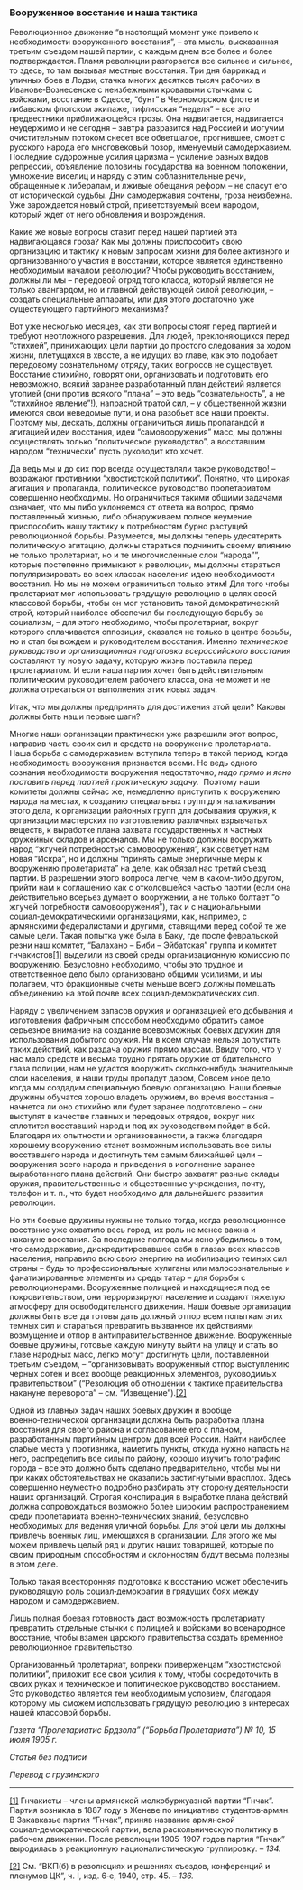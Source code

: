### Вооруженное восстание и наша тактика

Революционное движение “в настоящий момент уже привело к необходимости вооруженного восстания”, – эта мысль, высказанная третьим съездом нашей партии, с каждым днем все более и более подтверждается. Пламя революции разгорается все сильнее и сильнее, то здесь, то там вызывая местные восстания. Три дня баррикад и уличных боев в Лодзи, стачка многих десятков тысяч рабочих в Иванове‑Вознесенске с неизбежными кровавыми стычками с войсками, восстание в Одессе, “бунт” в Черноморском флоте и либавском флотском экипаже, тифлисская “неделя” – все это предвестники приближающейся грозы. Она надвигается, надвигается неудержимо и не сегодня – завтра разразится над Россией и могучим очистительным потоком снесет все обветшалое, прогнившее, смоет с русского народа его многовековый позор, именуемый самодержавием. Последние судорожные усилия царизма – усиление разных видов репрессий, объявление половины государства на военном положении, умножение виселиц и наряду с этим соблазнительные речи, обращенные к либералам, и лживые обещания реформ – не спасут его от исторической судьбы. Дни самодержавия сочтены, гроза неизбежна. Уже зарождается новый строй, приветствуемый всем народом, который ждет от него обновления и возрождения.

Какие же новые вопросы ставит перед нашей партией эта надвигающаяся гроза? Как мы должны приспособить свою организацию и тактику к новым запросам жизни для более активного и организованного участия в восстании, которое является единственно необходимым началом революции? Чтобы руководить восстанием, должны ли мы – передовой отряд того класса, который является не только авангардом, но и главной действующей силой революции, – создать специальные аппараты, или для этого достаточно уже существующего партийного механизма?

Вот уже несколько месяцев, как эти вопросы стоят перед партией и требуют неотложного разрешения. Для людей, преклоняющихся перед “стихией”, принижающих цели партии до простого следования за ходом жизни, плетущихся в хвосте, а не идущих во главе, как это подобает передовому сознательному отряду, таких вопросов не существует. Восстание стихийно, говорят они, организовать и подготовить его невозможно, всякий заранее разработанный план действий является утопией (они против всякого “плана” – это ведь “сознательность”, а не “стихийное явление”!), напрасной тратой сил, – у общественной жизни имеются свои неведомые пути, и она разобьет все наши проекты. Поэтому мы, дескать, должны ограничиться лишь пропагандой и агитацией идеи восстания, идеи “самовооружения” масс, мы должны осуществлять только “политическое руководство”, а восставшим народом “технически” пусть руководит кто хочет.

Да ведь мы и до сих пор всегда осуществляли такое руководство! – возражают противники “хвостистской политики”. Понятно, что широкая агитация и пропаганда, политическое руководство пролетариатом совершенно необходимы. Но ограничиться такими общими задачами означает, что мы либо уклоняемся от ответа на вопрос, прямо поставленный жизнью, либо обнаруживаем полное неумение приспособить нашу тактику к потребностям бурно растущей революционной борьбы. Разумеется, мы должны теперь удесятерить политическую агитацию, должны стараться подчинить своему влиянию не только пролетариат, но и те многочисленные слои “народа””, которые постепенно примыкают к революции, мы должны стараться популяризировать во всех классах населения идею необходимости восстания. Но мы не можем ограничиться только этим! Для того чтобы пролетариат мог использовать грядущую революцию в целях своей классовой борьбы, чтобы он мог установить такой демократический строй, который наиболее обеспечил бы последующую борьбу за социализм, – для этого необходимо, чтобы пролетариат, вокруг которого сплачивается оппозиция, оказался не только в центре борьбы, но и стал бы вождем и руководителем восстания. Именно _техническое руководство и организационная подготовка всероссийского восстания_  составляют ту новую задачу, которую жизнь поставила перед пролетариатом. И если наша партия хочет быть действительным политическим руководителем рабочего класса, она не может и не должна отрекаться от выполнения этих новых задач.

Итак, что мы должны предпринять для достижения этой цели? Каковы должны быть наши первые шаги?

Многие наши организации практически уже разрешили этот вопрос, направив часть своих сил и средств на вооружение пролетариата. Наша борьба с самодержавием вступила теперь в такой период, когда необходимость вооружения признается всеми. Но ведь одного сознания необходимости вооружения недостаточно, _надо прямо и ясно поставить перед партией практическую задачу._  Поэтому наши комитеты должны сейчас же, немедленно приступить к вооружению народа на местах, к созданию специальных групп для налаживания этого дела, к организации районных групп для добывания оружия, к организации мастерских по изготовлению различных взрывчатых веществ, к выработке плана захвата государственных и частных оружейных складов и арсеналов. Мы не только должны вооружить народ “жгучей потребностью самовооружения”, как советует нам новая “Искра”, но и должны “принять самые энергичные меры к вооружению пролетариата” на деле, как обязал нас третий съезд партии. В разрешении этого вопроса легче, чем в каком‑либо другом, прийти нам к соглашению как с отколовшейся частью партии (если она действительно всерьез думает о вооружении, а не только болтает “о жгучей потребности самовооружения”), так и с национальными социал‑демократическими организациями, как, например, с армянскими федералистами и другими, ставящими перед собой те же самые цели. Такая попытка уже была в Баку, где после февральской резни наш комитет, “Балахано – Биби – Эйбатская” группа и комитет гнчакистов[[1]](#_ftn1) выделили из своей среды организационную комиссию по вооружению. Безусловно необходимо, чтобы это трудное и ответственное дело было организовано общими усилиями, и мы полагаем, что фракционные счеты меньше всего должны помешать объединению на этой почве всех социал‑демократических сил.

Наряду с увеличением запасов оружия и организацией его добывания и изготовления фабричным способом необходимо обратить самое серьезное внимание на создание всевозможных боевых дружин для использования добытого оружия. Ни в коем случае нельзя допустить таких действий, как раздача оружия прямо массам. Ввиду того, что у нас мало средств и весьма трудно прятать оружие от бдительного глаза полиции, нам не удастся вооружить сколько‑нибудь значительные слои населения, и наши труды пропадут даром, Совсем иное дело, когда мы создадим специальную боевую организацию. Наши боевые дружины обучатся хорошо владеть оружием, во время восстания – начнется ли оно стихийно или будет заранее подготовлено – они выступят в качестве главных и передовых отрядов, вокруг них сплотится восставший народ и под их руководством пойдет в бой. Благодаря их опытности и организованности, а также благодаря хорошему вооружению станет возможным использовать все силы восставшего народа и достигнуть тем самым ближайшей цели – вооружения всего народа и приведения в исполнение заранее выработанного плана действий. Они быстро захватят разные склады оружия, правительственные и общественные учреждения, почту, телефон и т. п., что будет необходимо для дальнейшего развития революции.

Но эти боевые дружины нужны не только тогда, когда революционное восстание уже охватило весь город, их роль не менее важна и накануне восстания. За последние полгода мы ясно убедились в том, что самодержавие, дискредитировавшее себя в глазах всех классов населения, направило всю свою энергию на мобилизацию темных сил страны – будь то профессиональные хулиганы или малосознательные и фанатизированные элементы из среды татар – для борьбы с революционерами. Вооруженные полицией и находящиеся под ее покровительством, они терроризируют население и создают тяжелую атмосферу для освободительного движения. Наши боевые организации должны быть всегда готовы дать должный отпор всем попыткам этих темных сил и стараться превратить вызванное их действиями возмущение и отпор в антиправительственное движение. Вооруженные боевые дружины, готовые каждую минуту выйти на улицу и стать во главе народных масс, легко могут достигнуть цели, поставленной третьим съездом, – “организовывать вооруженный отпор выступлению черных сотен и всех вообще реакционных элементов, руководимых правительством” (“Резолюция об отношении к тактике правительства накануне переворота” – см. “Извещение”).[[2]](#_ftn2)

Одной из главных задач наших боевых дружин и вообще военно‑технической организации должна быть разработка плана восстания для своего района и согласование его с планом, разработанным партийным центром для всей России. Найти наиболее слабые места у противника, наметить пункты, откуда нужно напасть на него, распределить все силы по району, хорошо изучить топографию города – все это должно быть сделано предварительно, чтобы мы ни при каких обстоятельствах не оказались застигнутыми врасплох. Здесь совершенно неуместно подробно разбирать эту сторону деятельности наших организаций. Строгая конспирация в выработке плана действий должна сопровождаться возможно более широким распространением среди пролетариата военно‑технических знаний, безусловно необходимых для ведения уличной борьбы. Для этой цели мы должны привлечь военных лиц, имеющихся в организации. Для этого же мы можем привлечь целый ряд и других наших товарищей, которые по своим природным способностям и склонностям будут весьма полезны в этом деле.

Только такая всесторонняя подготовка к восстанию может обеспечить руководящую роль социал‑демократии в грядущих боях между народом и самодержавием.

Лишь полная боевая готовность даст возможность пролетариату превратить отдельные стычки с полицией и войсками во всенародное восстание, чтобы взамен царского правительства создать временное революционное правительство.

Организованный пролетариат, вопреки приверженцам “хвостистской политики”, приложит все свои усилия к тому, чтобы сосредоточить в своих руках и техническое и политическое руководство восстанием. Это руководство является тем необходимым условием, благодаря которому мы сможем использовать грядущую революцию в интересах нашей классовой борьбы.

_Газета “Пролетариатис Брдзола” (“Борьба Пролетариата”) №_ _10, 15 июля 1905_ _г._

_Статья без подписи_

_Перевод с грузинского_

  

---

[[1]](#_ftnref1) Гнчакисты – члены армянской мелкобуржуазной партии “Гнчак”. Партия возникла в 1887 году в Женеве по инициативе студентов‑армян. В Закавказье партия “Гнчак”, приняв название армянской социал‑демократической партии, вела раскольническую политику в рабочем движении. После революции 1905–1907 годов партия “Гнчак” выродилась в реакционную националистическую группировку. – _134._

[[2]](#_ftnref2) См. “ВКП(б) в резолюциях и решениях съездов, конференций и пленумов ЦК”, ч. I, изд. 6‑е, 1940, стр. 45. – _136._
